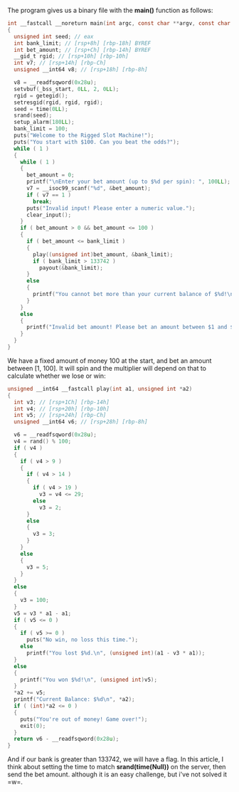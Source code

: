 The program gives us a binary file with the **main()** function as follows:

```c
int __fastcall __noreturn main(int argc, const char **argv, const char **envp)
{
  unsigned int seed; // eax
  int bank_limit; // [rsp+8h] [rbp-18h] BYREF
  int bet_amount; // [rsp+Ch] [rbp-14h] BYREF
  __gid_t rgid; // [rsp+10h] [rbp-10h]
  int v7; // [rsp+14h] [rbp-Ch]
  unsigned __int64 v8; // [rsp+18h] [rbp-8h]

  v8 = __readfsqword(0x28u);
  setvbuf(_bss_start, 0LL, 2, 0LL);
  rgid = getegid();
  setresgid(rgid, rgid, rgid);
  seed = time(0LL);
  srand(seed);
  setup_alarm(180LL);
  bank_limit = 100;
  puts("Welcome to the Rigged Slot Machine!");
  puts("You start with $100. Can you beat the odds?");
  while ( 1 )
  {
    while ( 1 )
    {
      bet_amount = 0;
      printf("\nEnter your bet amount (up to $%d per spin): ", 100LL);
      v7 = __isoc99_scanf("%d", &bet_amount);
      if ( v7 == 1 )
        break;
      puts("Invalid input! Please enter a numeric value.");
      clear_input();
    }
    if ( bet_amount > 0 && bet_amount <= 100 )
    {
      if ( bet_amount <= bank_limit )
      {
        play((unsigned int)bet_amount, &bank_limit);
        if ( bank_limit > 133742 )
          payout(&bank_limit);
      }
      else
      {
        printf("You cannot bet more than your current balance of $%d!\n", (unsigned int)bank_limit);
      }
    }
    else
    {
      printf("Invalid bet amount! Please bet an amount between $1 and $%d.\n", 100LL);
    }
  }
}
```

We have a fixed amount of money 100 at the start, and bet an amount between [1, 100]. It will spin and the multiplier will depend on that to calculate whether we lose or win:

```c
unsigned __int64 __fastcall play(int a1, unsigned int *a2)
{
  int v3; // [rsp+1Ch] [rbp-14h]
  int v4; // [rsp+20h] [rbp-10h]
  int v5; // [rsp+24h] [rbp-Ch]
  unsigned __int64 v6; // [rsp+28h] [rbp-8h]

  v6 = __readfsqword(0x28u);
  v4 = rand() % 100;
  if ( v4 )
  {
    if ( v4 > 9 )
    {
      if ( v4 > 14 )
      {
        if ( v4 > 19 )
          v3 = v4 <= 29;
        else
          v3 = 2;
      }
      else
      {
        v3 = 3;
      }
    }
    else
    {
      v3 = 5;
    }
  }
  else
  {
    v3 = 100;
  }
  v5 = v3 * a1 - a1;
  if ( v5 <= 0 )
  {
    if ( v5 >= 0 )
      puts("No win, no loss this time.");
    else
      printf("You lost $%d.\n", (unsigned int)(a1 - v3 * a1));
  }
  else
  {
    printf("You won $%d!\n", (unsigned int)v5);
  }
  *a2 += v5;
  printf("Current Balance: $%d\n", *a2);
  if ( (int)*a2 <= 0 )
  {
    puts("You're out of money! Game over!");
    exit(0);
  }
  return v6 - __readfsqword(0x28u);
}
```
And if our bank is greater than 133742, we will have a flag. In this article, I think about setting the time to match **srand(time(Null))** on the server, then send the bet amount.
although it is an easy challenge, but i've not solved it =w=. 
